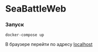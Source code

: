 # SeaBattleWeb
### Запуск
```
docker-compose up
```
В браузере перейти по адресу [localhost](localhost)